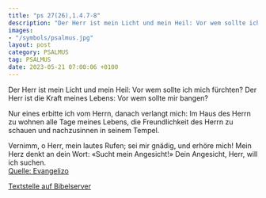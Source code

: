 ```yaml
---
title: "ps 27(26),1.4.7-8"
description: "Der Herr ist mein Licht und mein Heil: Vor wem sollte ich mich fürchten? Der Herr ist die Kraft meines Lebens: Vor wem sollte mir bangen?  Nur eines erbitte ich vom Herrn, danach verlangt mich: Im Haus des Herrn zu wohnen alle Tage meines Lebens, die Freundlichkeit des Herrn...."
images:
- "/symbols/psalmus.jpg"
layout: post
category: PSALMUS
tag: PSALMUS
date: 2023-05-21 07:00:06 +0100
---
```

Der Herr ist mein Licht und mein Heil:
Vor wem sollte ich mich fürchten?
Der Herr ist die Kraft meines Lebens:
Vor wem sollte mir bangen?

Nur eines erbitte ich vom Herrn, danach verlangt mich:
Im Haus des Herrn zu wohnen alle Tage meines Lebens,
die Freundlichkeit des Herrn zu schauen
und nachzusinnen in seinem Tempel.<!--more-->

Vernimm, o Herr, mein lautes Rufen;
sei mir gnädig, und erhöre mich!
Mein Herz denkt an dein Wort: «Sucht mein Angesicht!»
Dein Angesicht, Herr, will ich suchen.<br>
[Quelle: Evangelizo](https://evangeliumtagfuertag.org/DE/gospel)

[Textstelle auf Bibelserver](https://www.bibleserver.com/EU/ps27(26),1.4.7-8)
